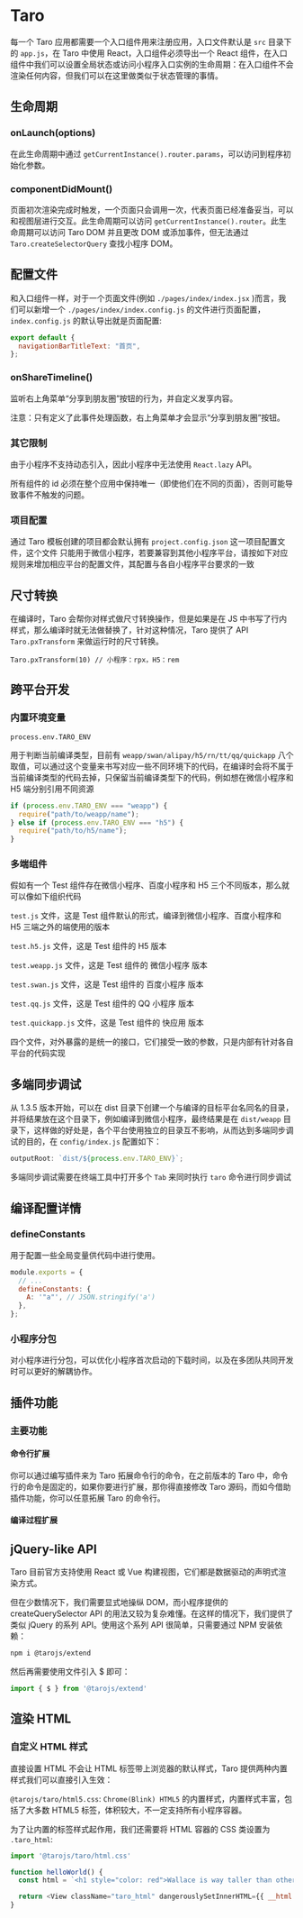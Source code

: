 # Taro

每一个 Taro 应用都需要一个入口组件用来注册应用，入口文件默认是 `src` 目录下的 `app.js`，在 Taro 中使用 React，入口组件必须导出一个 React 组件，在入口组件中我们可以设置全局状态或访问小程序入口实例的生命周期：在入口组件不会渲染任何内容，但我们可以在这里做类似于状态管理的事情。

## 生命周期

### onLaunch(options)

在此生命周期中通过 `getCurrentInstance().router.params`，可以访问到程序初始化参数。

### componentDidMount()

页面初次渲染完成时触发，一个页面只会调用一次，代表页面已经准备妥当，可以和视图层进行交互。此生命周期可以访问 `getCurrentInstance().router`。此生命周期可以访问 Taro DOM 并且更改 DOM 或添加事件，但无法通过 `Taro.createSelectorQuery` 查找小程序 DOM。

## 配置文件

和入口组件一样，对于一个页面文件(例如 `./pages/index/index.jsx` )而言，我们可以新增一个 `./pages/index/index.config.js` 的文件进行页面配置，`index.config.js` 的默认导出就是页面配置:

```js
export default {
  navigationBarTitleText: "首页",
};
```

### onShareTimeline()

监听右上角菜单“分享到朋友圈”按钮的行为，并自定义发享内容。

注意：只有定义了此事件处理函数，右上角菜单才会显示“分享到朋友圈”按钮。

### 其它限制

由于小程序不支持动态引入，因此小程序中无法使用 `React.lazy` API。

所有组件的 id 必须在整个应用中保持唯一（即使他们在不同的页面），否则可能导致事件不触发的问题。

### 项目配置

通过 Taro 模板创建的项目都会默认拥有 `project.config.json` 这一项目配置文件，这个文件 只能用于微信小程序，若要兼容到其他小程序平台，请按如下对应规则来增加相应平台的配置文件，其配置与各自小程序平台要求的一致

## 尺寸转换

在编译时，Taro 会帮你对样式做尺寸转换操作，但是如果是在 JS 中书写了行内样式，那么编译时就无法做替换了，针对这种情况，Taro 提供了 API `Taro.pxTransform` 来做运行时的尺寸转换。

`Taro.pxTransform(10) // 小程序：rpx，H5：rem`

## 跨平台开发

### 内置环境变量

`process.env.TARO_ENV`

用于判断当前编译类型，目前有 `weapp/swan/alipay/h5/rn/tt/qq/quickapp` 八个取值，可以通过这个变量来书写对应一些不同环境下的代码，在编译时会将不属于当前编译类型的代码去掉，只保留当前编译类型下的代码，例如想在微信小程序和 H5 端分别引用不同资源

```js
if (process.env.TARO_ENV === "weapp") {
  require("path/to/weapp/name");
} else if (process.env.TARO_ENV === "h5") {
  require("path/to/h5/name");
}
```

### 多端组件

假如有一个 Test 组件存在微信小程序、百度小程序和 H5 三个不同版本，那么就可以像如下组织代码

`test.js` 文件，这是 Test 组件默认的形式，编译到微信小程序、百度小程序和 H5 三端之外的端使用的版本

`test.h5.js` 文件，这是 Test 组件的 H5 版本

`test.weapp.js` 文件，这是 Test 组件的 微信小程序 版本

`test.swan.js` 文件，这是 Test 组件的 百度小程序 版本

`test.qq.js` 文件，这是 Test 组件的 QQ 小程序 版本

`test.quickapp.js` 文件，这是 Test 组件的 快应用 版本

四个文件，对外暴露的是统一的接口，它们接受一致的参数，只是内部有针对各自平台的代码实现

## 多端同步调试

从 1.3.5 版本开始，可以在 dist 目录下创建一个与编译的目标平台名同名的目录，并将结果放在这个目录下，例如编译到微信小程序，最终结果是在 `dist/weapp` 目录下，这样做的好处是，各个平台使用独立的目录互不影响，从而达到多端同步调试的目的，在 `config/index.js` 配置如下：

```js
outputRoot: `dist/${process.env.TARO_ENV}`;
```

多端同步调试需要在终端工具中打开多个 `Tab` 来同时执行 `taro` 命令进行同步调试

## 编译配置详情

### defineConstants

用于配置一些全局变量供代码中进行使用。

```js
module.exports = {
  // ...
  defineConstants: {
    A: '"a"', // JSON.stringify('a')
  },
};
```

### 小程序分包

对小程序进行分包，可以优化小程序首次启动的下载时间，以及在多团队共同开发时可以更好的解耦协作。

## 插件功能

### 主要功能

#### 命令行扩展

你可以通过编写插件来为 Taro 拓展命令行的命令，在之前版本的 Taro 中，命令行的命令是固定的，如果你要进行扩展，那你得直接修改 Taro 源码，而如今借助插件功能，你可以任意拓展 Taro 的命令行。

#### 编译过程扩展

## jQuery-like API

Taro 目前官方支持使用 React 或 Vue 构建视图，它们都是数据驱动的声明式渲染方式。

但在少数情况下，我们需要显式地操纵 DOM，而小程序提供的 createQuerySelector API 的用法又较为复杂难懂。在这样的情况下，我们提供了类似 jQuery 的系列 API。使用这个系列 API 很简单，只需要通过 NPM 安装依赖：

```bash
npm i @tarojs/extend
```

然后再需要使用文件引入 $ 即可：

```js
import { $ } from '@tarojs/extend'
```

## 渲染 HTML

### 自定义 HTML 样式

直接设置 HTML 不会让 HTML 标签带上浏览器的默认样式，Taro 提供两种内置样式我们可以直接引入生效：

`@tarojs/taro/html5.css`: `Chrome(Blink) HTML5` 的内置样式，内置样式丰富，包括了大多数 HTML5 标签，体积较大，不一定支持所有小程序容器。

为了让内置的标签样式起作用，我们还需要将 HTML 容器的 CSS 类设置为 `.taro_html`:

```js
import '@tarojs/taro/html.css'

function helloWorld() {
  const html = `<h1 style="color: red">Wallace is way taller than other reporters.</h1>`

  return <View className="taro_html" dangerouslySetInnerHTML={{ __html: html }}></View>
}
```
